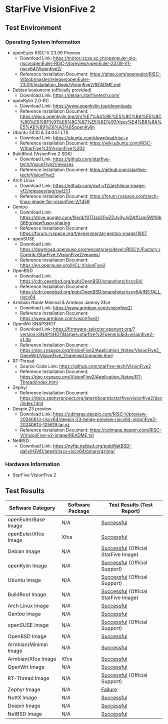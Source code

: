 # StarFive VisionFive 2

## Test Environment

### Operating System Information

- openEuler RISC-V 23.09 Preview
    - Download Link: https://mirror.iscas.ac.cn/openeuler-sig-riscv/openEuler-RISC-V/preview/openEuler-23.09-V1-riscv64/Visionfive2/
    - Reference Installation Document: https://gitee.com/openeuler/RISC-V/blob/master/release/openEuler-23.03/Installation_Book/Visionfive2/README.md
- Debian bookworm (officially provided)
    - Download Link: https://debian.starfivetech.com/
- openKylin 2.0-RC
    - Download Link: https://www.openkylin.top/downloads
    - Reference Installation Document: https://docs.openkylin.top/zh/%E7%A4%BE%E5%8C%BA%E5%BC%80%E5%8F%91%E6%8C%87%E5%8D%97/riscv%E4%B8%8A%E5%AE%89%E8%A3%85openKylin
- Ubuntu 24.10 & 24.04.1 LTS
    - Download Link: https://ubuntu.com/download/risc-v
    - Reference Installation Document: https://wiki.ubuntu.com/RISC-V/StarFive%20VisionFive%202
- BuildRoot (VisionFive 2 SDK)
    - Download Link: https://github.com/starfive-tech/VisionFive2/releases
    - Reference Installation Document: https://github.com/starfive-tech/VisionFive2
- Arch Linux
    - Download Link: https://github.com/cwt-vf2/archlinux-image-vf2/releases/tag/cwt21.1
    - Reference Installation Document: https://forum.rvspace.org/t/arch-linux-image-for-visionfive-2/1459
- Gentoo
    - Download Link: https://drive.google.com/file/d/10TDsk2FwZDJv3yJvDAfCam5Wf9ibS6Eg/view?usp=sharing
    - Reference Installation Document: https://forum.rvspace.org/t/experimental-gentoo-image/1807
- openSUSE
    - Download Link: https://download.opensuse.org/repositories/devel:/RISCV:/Factory:/Contrib:/StarFive:/VisionFive2/images/
    - Reference Installation Document: https://en.opensuse.org/HCL:VisionFive2
- OpenBSD
  - Download Link: https://cdn.openbsd.org/pub/OpenBSD/snapshots/riscv64/
  - Reference Installation Document: https://cdn.openbsd.org/pub/OpenBSD/snapshots/riscv64/INSTALL.riscv64
- Armbian Noble Minimal & Armbian Jammy Xfce
    - Download Link: https://www.armbian.com/visionfive2/
    - Reference Installation Document: https://www.armbian.com/visionfive2/
- OpenWrt SNAPSHOT
    - Download Link: https://firmware-selector.openwrt.org/?version=SNAPSHOT&target=starfive%2Fgeneric&id=visionfive2-v1.3b
    - Reference Installation Document: https://doc.rvspace.org/VisionFive2/Application_Notes/VisionFive2_OpenWrt/VisionFive_2/openwrt/compile.html
- RT-Thread
    - Source Code Link: https://github.com/starfive-tech/VisionFive2
    - Reference Installation Document: https://doc.rvspace.org/VisionFive2/Application_Notes/RT-Thread/index.html
- Zephyr
    - Reference Installation Document: https://docs.zephyrproject.org/latest/boards/starfive/visionfive2/doc/index.html
- Deepin 23 preview
    - Download Link: https://cdimage.deepin.com/RISC-V/preview-20240613-riscv64/deepin-23-beige-preview-riscv64-visionfive2-20240613-125619.tar.xz
    - Reference Installation Document: https://cdimage.deepin.com/RISC-V/VisionFive-v2-image/README.txt
- NetBSD
    - Download Link: https://nyftp.netbsd.org/pub/NetBSD-daily/HEAD/latest/riscv-riscv64/binary/gzimg/

### Hardware Information

- StarFive VisionFive 2

## Test Results

| Software Category     | Software Package | Test Results (Test Report)                        |
|-----------------------|------------------|---------------------------------------------------|
| openEuler/Base Image  | N/A              | [Successful][oERV]                                |
| openEuler/Xfce Image  | Xfce             | [Successful][oERV]                                |
| Debian Image          | N/A              | [Successful][Debian] (Official StarFive Image)    |
| openKylin Image       | N/A              | [Successful][oK] (Official Support)               |
| Ubuntu Image          | N/A              | [Successful][Ubuntu] (Official Support)           |
| BuildRoot Image       | N/A              | [Successful][BuildRoot] (Official StarFive Image) |
| Arch Linux Image      | N/A              | [Successful][Arch]                                |
| Gentoo Image          | N/A              | [Successful][Gentoo]                              |
| openSUSE Image        | N/A              | [Successful][openSUSE] (Official Support)         |
| OpenBSD Image         | N/A              | [Successful][OpenBSD]                             |
| Armbian/Minimal Image | N/A              | [Successful][Armbian]                             |
| Armbian/Xfce Image    | Xfce             | [Successful][Armbian]                             |
| OpenWrt Image         | N/A              | [Successful][OpenWrt]                             |
| RT-Thread Image       | N/A              | [Successful][RT-Thread] (Official Support)        |
| Zephyr Image          | N/A              | [Failure][Zephyr]                                 |
| NuttX Image           | N/A              | [Successful][NuttX]                               |
| Deepin Image          | N/A              | [Successful][Deepin]                              |
| NetBSD Image          | N/A              | [Successful][NetBSD]                              |

[oERV]: ./openEuler/README.md
[Debian]: ./Debian/README.md
[oK]: ./openKylin/README.md
[Ubuntu]: ./Ubuntu/README.md
[BuildRoot]: ./BuildRoot/README.md
[Arch]: ./ArchLinux/README.md
[Gentoo]: ./Gentoo/README.md
[openSUSE]: ./openSUSE/README.md
[OpenBSD]: ./OpenBSD/README.md
[Armbian]: ./Armbian/README.md
[OpenWrt]: ./OpenWRT/README.md
[RT-Thread]: ./RT-Thread/README.md
[Zephyr]: ./Zephyr/README.md
[NuttX]: ./NuttX/README.md
[Deepin]: ./Deepin/README.md
[NetBSD]: ./NetBSD/README.md
